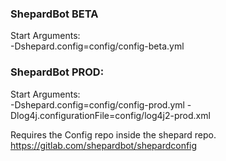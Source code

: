 ### ShepardBot BETA
Start Arguments:  
-Dshepard.config=config/config-beta.yml

### ShepardBot PROD:
Start Arguments:  
-Dshepard.config=config/config-prod.yml -Dlog4j.configurationFile=config/log4j2-prod.xml

Requires the Config repo inside the shepard repo.
https://gitlab.com/shepardbot/shepardconfig